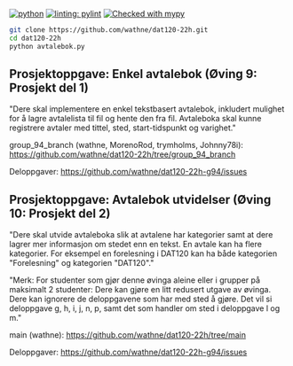[![python](https://img.shields.io/badge/Python-3.10-3776AB.svg?style=flat&logo=python&logoColor=white)](https://www.python.org)
[![linting: pylint](https://img.shields.io/badge/linting-pylint-yellowgreen)](https://github.com/PyCQA/pylint)
[![Checked with mypy](http://www.mypy-lang.org/static/mypy_badge.svg)](http://mypy-lang.org/)


```sh
git clone https://github.com/wathne/dat120-22h.git
cd dat120-22h
python avtalebok.py
```


Prosjektoppgave: Enkel avtalebok (Øving 9: Prosjekt del 1)
----------------------------------------------------------
"Dere skal implementere en enkel tekstbasert avtalebok, inkludert
mulighet for å lagre avtalelista til fil og hente den fra fil.
Avtaleboka skal kunne registrere avtaler med tittel, sted,
start-tidspunkt og varighet."

group_94_branch (wathne, MorenoRod, trymholms, 
Johnny78i):
https://github.com/wathne/dat120-22h/tree/group_94_branch

Deloppgaver:
https://github.com/wathne/dat120-22h-g94/issues


Prosjektoppgave: Avtalebok utvidelser (Øving 10: Prosjekt del 2)
----------------------------------------------------------------
"Dere skal utvide avtaleboka slik at avtalene har kategorier samt at
dere lagrer mer informasjon om stedet enn en tekst. En avtale kan ha
flere kategorier. For eksempel en forelesning i DAT120 kan ha både
kategorien "Forelesning" og kategorien "DAT120"."

"Merk: For studenter som gjør denne øvinga aleine eller i grupper på
maksimalt 2 studenter: Dere kan gjøre en litt redusert utgave av
øvinga. Dere kan ignorere de deloppgavene som har med sted å gjøre. Det
vil si deloppgave g, h, i, j, n, p, samt det som handler om sted i
deloppgave l og m."

main (wathne):
https://github.com/wathne/dat120-22h/tree/main

Deloppgaver:
https://github.com/wathne/dat120-22h-g94/issues


